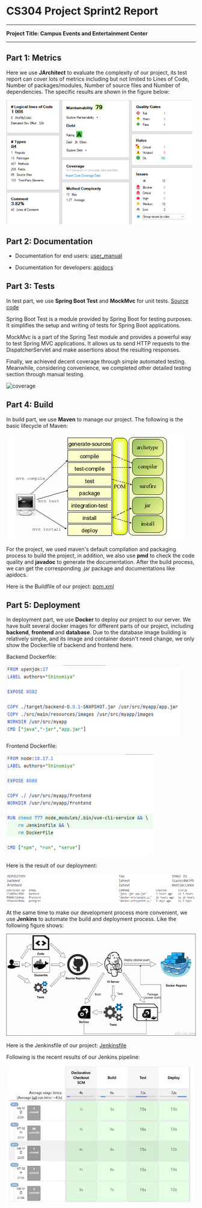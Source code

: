 # CS304 Project Sprint2 Report

---

**Project Title: Campus Events and Entertainment Center**

---

## Part 1: Metrics

Here we use **JArchitect** to evaluate the complexity of our project, its test report can cover lots of metrics including but not limited to Lines of Code, Number of packages/modules, Number of source files and Number of dependencies.
The specific results are shown in the figure below:

<img src="imgs/metrics.png" alt="1" style="zoom:70%;" />

## Part 2: Documentation

- Documentation for end users:
  [user_manual](../../frontend/src/components/User/pages/doc/Doc.vue)

- Documentation for developers:
  [apidocs](files/backend/apidocs/index.html)

## Part 3: Tests

In test part, we use **Spring Boot Test** and **MockMvc** for unit tests. [Source code](https://github.com/sustech-cs304/team-project-24spring-28/blob/d60183c49150c30591971fdc4a607ff9c6cbd73c/backend/src/test/java/org/example/backend/BackendApplicationTests.java)

Spring Boot Test is a module provided by Spring Boot for testing purposes. It simplifies the setup and writing of tests for Spring Boot applications. 

MockMvc is a part of the Spring Test module and provides a powerful way to test Spring MVC applications. It allows us to send HTTP requests to the DispatcherServlet and make assertions about the resulting responses.

Finally, we achieved decent coverage through simple automated testing. Meanwhile, considering convenience, we completed other detailed testing section through manual testing.

![coverage](D:\cs304\team-project-24spring-28\mds\sprint2\imgs\coverage.png)



## Part 4: Build

In build part, we use **Maven** to manage our project. The following is the basic lifecycle of Maven:

<img src="imgs/maven_lifecycle.png" alt="1" style="zoom:100%;" />

For the project, we used maven's default compilation and packaging process to build the project, in addition, we also use **pmd** to check the code quality and **javadoc** to generate the documentation.
After the build process, we can get the corresponding .jar package and documentations like apidocs.

Here is the Buildfile of our project: [pom.xml](files/backend/pom.xml)

## Part 5: Deployment

In deployment part, we use **Docker** to deploy our project to our server. We have built several docker images for different parts of our project, including **backend**, **frontend** and **database**.
Due to the database image building is relatively simple, and its image and container doesn't need change, we only show the Dockerfile of backend and frontend here.

Backend Dockerfile:

<img src="imgs/dockerfile_backend.png" alt="1" style="zoom:90%;" />

Frontend Dockerfile:

<img src="imgs/dockerfile_frontend.png" alt="1" style="zoom:90%;" />

Here is the result of our deployment:

<img src="imgs/docker_images.png" alt="1" style="zoom:90%;" />

<img src="imgs/docker_ps.png" alt="1" style="zoom:90%;" />

At the same time to make our development process more convenient, we use **Jenkins** to automate the build and deployment process. Like the following figure shows:

<img src="imgs/overall_workflow.png" alt="1" style="zoom:60%;" />

Here is the Jenkinsfile of our project: [Jenkinsfile](files/backend/Jenkinsfile)

Following is the recent results of our Jenkins pipeline:

<img src="imgs/jenkins_pipeline.png" alt="1" style="zoom:90%;" />